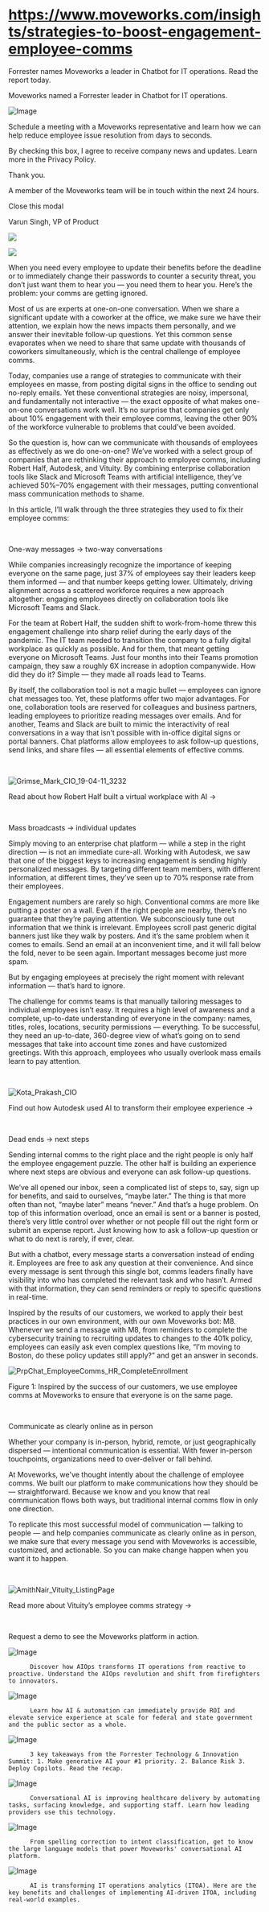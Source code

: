 # https://www.moveworks.com/insights/strategies-to-boost-engagement-employee-comms

Forrester names Moveworks a leader in Chatbot for IT operations. Read the report today.

Moveworks named a Forrester leader in Chatbot for IT operations. 

![Image](https://www.moveworks.com/hubfs/img/site/qr-demo.png)

Schedule a meeting with a Moveworks representative and learn how we can help reduce employee issue resolution from days to seconds.

By checking this box, I agree to receive company news and updates. Learn more in the Privacy Policy.

Thank you.

A member of the Moveworks team will be in touch within the next 24 hours.



  Close this modal
  



Varun Singh, VP of Product


![](https://www.moveworks.com/hubfs/31_MW_Blog_Employee_Communications.jpg)

![](https://www.moveworks.com/hubfs/31_MW_Blog_Employee_Communications.jpg)

When you need every employee to update their benefits before the deadline or to immediately change their passwords to counter a security threat, you don’t just want them to hear you — you need them to hear you. Here’s the problem: your comms are getting ignored. 

Most of us are experts at one-on-one conversation. When we share a significant update with a coworker at the office, we make sure we have their attention, we explain how the news impacts them personally, and we answer their inevitable follow-up questions. Yet this common sense evaporates when we need to share that same update with thousands of coworkers simultaneously, which is the central challenge of employee comms.

Today, companies use a range of strategies to communicate with their employees en masse, from posting digital signs in the office to sending out no-reply emails. Yet these conventional strategies are noisy, impersonal, and fundamentally not interactive — the exact opposite of what makes one-on-one conversations work well. It’s no surprise that companies get only about 10% engagement with their employee comms, leaving the other 90% of the workforce vulnerable to problems that could’ve been avoided. 

So the question is, how can we communicate with thousands of employees as effectively as we do one-on-one? We’ve worked with a select group of companies that are rethinking their approach to employee comms, including Robert Half, Autodesk, and Vituity. By combining enterprise collaboration tools like Slack and Microsoft Teams with artificial intelligence, they’ve achieved 50%–70% engagement with their messages, putting conventional mass communication methods to shame.

In this article, I’ll walk through the three strategies they used to fix their employee comms:

 

One-way messages → two-way conversations

While companies increasingly recognize the importance of keeping everyone on the same page, just 37% of employees say their leaders keep them informed — and that number keeps getting lower. Ultimately, driving alignment across a scattered workforce requires a new approach altogether: engaging employees directly on collaboration tools like Microsoft Teams and Slack.

For the team at Robert Half, the sudden shift to work-from-home threw this engagement challenge into sharp relief during the early days of the pandemic. The IT team needed to transition the company to a fully digital workplace as quickly as possible. And for them, that meant getting everyone on Microsoft Teams. Just four months into their Teams promotion campaign, they saw a roughly 6X increase in adoption companywide. How did they do it? Simple — they made all roads lead to Teams. 

By itself, the collaboration tool is not a magic bullet — employees can ignore chat messages too. Yet, these platforms offer two major advantages. For one, collaboration tools are reserved for colleagues and business partners, leading employees to prioritize reading messages over emails. And for another, Teams and Slack are built to mimic the interactivity of real conversations in a way that isn’t possible with in-office digital signs or portal banners. Chat platforms allow employees to ask follow-up questions, send links, and share files — all essential elements of effective comms.

 

![Grimse_Mark_CIO_19-04-11_3232](https://www.moveworks.com/hs-fs/hubfs/Grimse_Mark_CIO_19-04-11_3232.jpg?width=300&name=Grimse_Mark_CIO_19-04-11_3232.jpg)

Read about how Robert Half built a virtual workplace with AI →

 

Mass broadcasts → individual updates

Simply moving to an enterprise chat platform — while a step in the right direction — is not an immediate cure-all. Working with Autodesk, we saw that one of the biggest keys to increasing engagement is sending highly personalized messages. By targeting different team members, with different information, at different times, they’ve seen up to 70% response rate from their employees.

Engagement numbers are rarely so high. Conventional comms are more like putting a poster on a wall. Even if the right people are nearby, there’s no guarantee that they’re paying attention. We subconsciously tune out information that we think is irrelevant. Employees scroll past generic digital banners just like they walk by posters. And it’s the same problem when it comes to emails. Send an email at an inconvenient time, and it will fall below the fold, never to be seen again. Important messages become just more spam. 

But by engaging employees at precisely the right moment with relevant information — that’s hard to ignore.

The challenge for comms teams is that manually tailoring messages to individual employees isn’t easy. It requires a high level of awareness and a complete, up-to-date understanding of everyone in the company: names, titles, roles, locations, security permissions — everything. To be successful, they need an up-to-date, 360-degree view of what’s going on to send messages that take into account time zones and have customized greetings. With this approach, employees who usually overlook mass emails learn to pay attention. 

 

![Kota_Prakash_CIO](https://www.moveworks.com/hs-fs/hubfs/Photos_heroes/Kota_Prakash_CIO.jpg?width=300&name=Kota_Prakash_CIO.jpg)

Find out how Autodesk used AI to transform their employee experience →

 

Dead ends → next steps

Sending internal comms to the right place and the right people is only half the employee engagement puzzle. The other half is building an experience where next steps are obvious and everyone can ask follow-up questions. 

We’ve all opened our inbox, seen a complicated list of steps to, say, sign up for benefits, and said to ourselves, “maybe later.” The thing is that more often than not, “maybe later” means “never.” And that’s a huge problem. On top of this information overload, once an email is sent or a banner is posted, there’s very little control over whether or not people fill out the right form or submit an expense report. Just knowing how to ask a follow-up question or what to do next is rarely, if ever, clear. 

But with a chatbot, every message starts a conversation instead of ending it. Employees are free to ask any question at their convenience. And since every message is sent through this single bot, comms leaders finally have visibility into who has completed the relevant task and who hasn’t. Armed with that information, they can send reminders or reply to specific questions in real-time.

Inspired by the results of our customers, we worked to apply their best practices in our own environment, with our own Moveworks bot: M8. Whenever we send a message with M8, from reminders to complete the cybersecurity training to recruiting updates to changes to the 401k policy, employees can easily ask even complex questions like, “I’m moving to Boston, do these policy updates still apply?” and get an answer in seconds. 



![PrpChat_EmployeeComms_HR_CompleteEnrollment](https://www.moveworks.com/hs-fs/hubfs/PrpChat_EmployeeComms_HR_CompleteEnrollment.png?width=500&name=PrpChat_EmployeeComms_HR_CompleteEnrollment.png)

Figure 1: Inspired by the success of our customers, we use employee comms at Moveworks to ensure that everyone is on the same page. 

 

Communicate as clearly online as in person

Whether your company is in-person, hybrid, remote, or just geographically dispersed — intentional communication is essential. With fewer in-person touchpoints, organizations need to over-deliver or fall behind. 

At Moveworks, we've thought intently about the challenge of employee comms. We built our platform to make communications how they should be — straightforward. Because we know and you know that real communication flows both ways, but traditional internal comms flow in only one direction. 

To replicate this most successful model of communication — talking to people — and help companies communicate as clearly online as in person, we make sure that every message you send with Moveworks is accessible, customized, and actionable. So you can make change happen when you want it to happen.

 

![AmithNair_Vituity_ListingPage](https://www.moveworks.com/hs-fs/hubfs/AmithNair_Vituity_ListingPage.png?width=300&name=AmithNair_Vituity_ListingPage.png)

Read more about Vituity’s employee comms strategy →

 

Request a demo to see the Moveworks platform in action.

![Image](https://www.moveworks.com/hs-fs/hubfs/AIOps-featured-image.png?length=50&name=AIOps-featured-image.png)


          Discover how AIOps transforms IT operations from reactive to proactive. Understand the AIOps revolution and shift from firefighters to innovators.
        

![Image](https://www.moveworks.com/hs-fs/hubfs/Public-Sector-Convo-AI.png?length=50&name=Public-Sector-Convo-AI.png)


          Learn how AI & automation can immediately provide ROI and elevate service experience at scale for federal and state government and the public sector as a whole.
        

![Image](https://www.moveworks.com/hs-fs/hubfs/Forrester%20T%26I%20%281%29.png?length=50&name=Forrester%20T&I%20%281%29.png)


          3 key takeaways from the Forrester Technology & Innovation Summit: 1. Make generative AI your #1 priority. 2. Balance Risk 3. Deploy Copilots. Read the recap.
        

![Image](https://www.moveworks.com/hs-fs/hubfs/healthcare-test.png?length=50&name=healthcare-test.png)


          Conversational AI is improving healthcare delivery by automating tasks, surfacing knowledge, and supporting staff. Learn how leading providers use this technology.
        

![Image](https://www.moveworks.com/hs-fs/hubfs/Moveworks_LLM_Feature.png?length=50&name=Moveworks_LLM_Feature.png)


          From spelling correction to intent classification, get to know the large language models that power Moveworks' conversational AI platform.
        

![Image](https://www.moveworks.com/hs-fs/hubfs/ITOA_feature.png?length=50&name=ITOA_feature.png)


          AI is transforming IT operations analytics (ITOA). Here are the key benefits and challenges of implementing AI-driven ITOA, including real-world examples.
        

